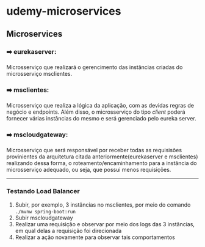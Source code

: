 # udemy-microservices

## Microservices

### :arrow_right: eurekaserver: 
Microsserviço que realizará o gerencimento das instâncias criadas do microsserviço msclientes.

### :arrow_right: msclientes: 
Microsserviço que realiza a lógica da aplicação, com as devidas regras de negócio e endpoints. Além disso, o microsserviço do tipo _client_ poderá 
fornecer várias instâncias do mesmo e será gerenciado pelo eureka server.

### :arrow_right: mscloudgateway: 
Microsserviço que será responsável por receber todas as requisisões provinientes da arquitetura citada anteriormente(eurekaserver e msclientes)
realizando dessa forma, o roteamento/encaminhamento para a instância do microsserviço adequado, ou seja, que possui menos requisições.

----

### Testando Load Balancer

1. Subir, por exemplo, 3 instâncias no msclientes, por meio do comando ```./mvnw spring-boot:run```
2. Subir mscloudgateway
3. Realizar uma requisição e observar por meio dos logs das 3 instâncias, em qual delas a requisição foi direcionada
4. Realizar a ação novamente para observar tais comportamentos
